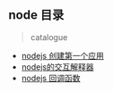 ## node 目录

> catalogue

- [nodejs 创建第一个应用](./lessions/first-application.md)
- [nodejs的交互解释器](./lessions/node-pepl.md)
- [nodejs 回调函数](./lessions/transfer-back.md)